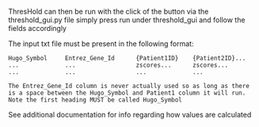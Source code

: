 ThresHold can then be run with the click of the button via the threshold_gui.py file
simply press run under threshold_gui and follow the fields accordingly

The input txt file must be present in the following format:

    Hugo_Symbol     Entrez_Gene_Id      {Patient1ID}    {Patient2ID}...
    ...             ...                 zscores...      zscores...
    ...             ...                 ...             ...

    The Entrez_Gene_Id column is never actually used so as long as there is a space between the Hugo_Symbol and Patient1 column it will run.
    Note the first heading MUST be called Hugo_Symbol

See additional documentation for info regarding how values are calculated
